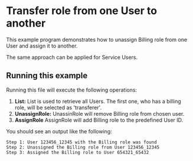 # Transfer role from one User to another

This example program demonstrates how to unassign Billing role from one User and assign it to another.

The same approach can be applied for Service Users.

## Running this example

Running this file will execute the following operations:

1. **List:** List is used to retrieve all Users. The first one, who has a billing role, will be selected as 'transferer'.
2. **UnassignRole:** UnassinRole will remove Billing role from chosen user.
3. **AssignRole** AssignRole will add Billing role to the predefined User ID.

You should see an output like the following:

```
Step 1: User 123456_12345 with the Billing role was found
Step 2: Unassigned the Billing role from User 123456_12345 
Step 3: Assigned the Billing role to User 654321_65432 
```
